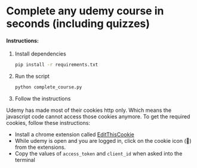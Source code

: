 # Complete any udemy course in seconds (including quizzes)

#### Instructions:
1. Install dependencies
   ```bash
   pip install -r requirements.txt
   ```
2. Run the script
   ```bash
   python complete_course.py
   ```
3. Follow the instructions

Udemy has made most of their cookies http only. Which means the javascript code cannot access those cookies anymore. To get the required cookies, follow these instructions:
- Install a chrome extension called [EditThisCookie](https://chrome.google.com/webstore/detail/editthiscookie/fngmhnnpilhplaeedifhccceomclgfbg?hl=en)
- While udemy is open and you are logged in, click on the cookie icon (🍪) from the extensions.
- Copy the values of `access_token` and `client_id` when asked into the terminal
